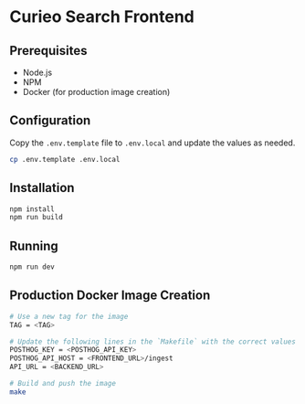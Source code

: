 # Curieo Search Frontend

## Prerequisites

- Node.js
- NPM
- Docker (for production image creation)

## Configuration

Copy the `.env.template` file to `.env.local` and update the values as needed.

```bash
cp .env.template .env.local
```

## Installation

```bash
npm install
npm run build
```

## Running

```bash
npm run dev
```

## Production Docker Image Creation

```bash
# Use a new tag for the image
TAG = <TAG>

# Update the following lines in the `Makefile` with the correct values
POSTHOG_KEY = <POSTHOG_API_KEY>
POSTHOG_API_HOST = <FRONTEND_URL>/ingest
API_URL = <BACKEND_URL>

# Build and push the image
make
```
